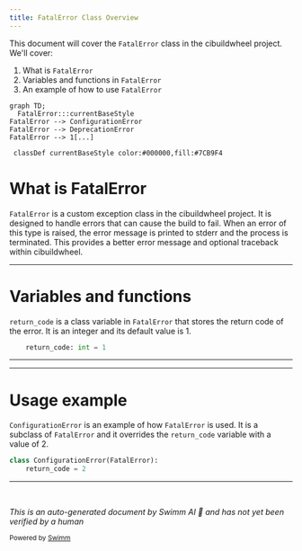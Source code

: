 ```yaml
---
title: FatalError Class Overview
---
```

This document will cover the `FatalError` class in the cibuildwheel project. We'll cover:

1. What is `FatalError`
2. Variables and functions in `FatalError`
3. An example of how to use `FatalError`

```mermaid
graph TD;
  FatalError:::currentBaseStyle
FatalError --> ConfigurationError
FatalError --> DeprecationError
FatalError --> 1[...]

 classDef currentBaseStyle color:#000000,fill:#7CB9F4
```

# What is FatalError

`FatalError` is a custom exception class in the cibuildwheel project. It is designed to handle errors that can cause the build to fail. When an error of this type is raised, the error message is printed to stderr and the process is terminated. This provides a better error message and optional traceback within cibuildwheel.

<SwmSnippet path="/cibuildwheel/errors.py" line="15">

---

# Variables and functions

`return_code` is a class variable in `FatalError` that stores the return code of the error. It is an integer and its default value is 1.

```python
    return_code: int = 1
```

---

</SwmSnippet>

<SwmSnippet path="/cibuildwheel/errors.py" line="18">

---

# Usage example

`ConfigurationError` is an example of how `FatalError` is used. It is a subclass of `FatalError` and it overrides the `return_code` variable with a value of 2.

```python
class ConfigurationError(FatalError):
    return_code = 2
```

---

</SwmSnippet>

&nbsp;

*This is an auto-generated document by Swimm AI 🌊 and has not yet been verified by a human*

<SwmMeta version="3.0.0" repo-id="Z2l0aHViJTNBJTNBY2lidWlsZHdoZWVsJTNBJTNBZ2lsYWRuYXZvdA==" repo-name="cibuildwheel" doc-type="class"><sup>Powered by [Swimm](/)</sup></SwmMeta>
